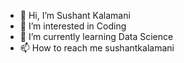 - 👋 Hi, I’m Sushant Kalamani
- 👀 I’m interested in Coding
- 🌱 I’m currently learning Data Science
- 📫 How to reach me sushantkalamani

<!---
sushantkalamani/sushantkalamani is a ✨ special ✨ repository because its `README.md` (this file) appears on your GitHub profile.
You can click the Preview link to take a look at your changes.
--->
